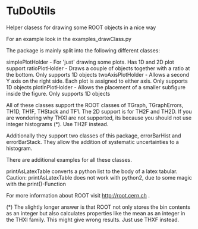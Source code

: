 TuDoUtils
=========

Helper clasess for drawing some ROOT objects in a nice way

For an example look in the examples_drawClass.py

The package is mainly split into the following different classes:

simplePlotHolder	-		For 'just' drawing some plots. Has 1D and 2D plot support
ratioPlotHolder		-		Draws a couple of objects together with a ratio at the bottom. Only supports 1D objects 
twoAxisPlotHolder	-		Allows a second Y axis on the right side. Each plot is assigned to either axis. Only supports 1D objects 
plotInPlotHolder	-		Allows the placement of a smaller subfigure inside the figure. Only supports 1D objects

All of these classes support the ROOT classes of TGraph, TGraphErrors, TH1D, TH1F, THStack and TF1. The 2D support is for TH2F and TH2D.
If you are wondering why THXI are not supported, its because you should not use integer histograms (*). Use TH2F instead.

Additionally they support two classes of this package, errorBarHist and errorBarStack. They allow the addition
of systematic uncertainties to a histogram.

There are additional examples for all these classes.



printAsLatexTable converts a python list to the body of a latex tabular.
Caution: printAsLatexTable does not work with python2, due to some magic with the print()-Function

For more information about ROOT visit http://root.cern.ch .




(*) The slightly longer answer is that ROOT not only stores the bin contents as an integer but also calculates properties like the mean 
as an integer in the THXI family. This might give wrong results. Just use THXF instead.